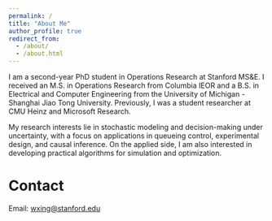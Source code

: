 ```yaml
---
permalink: /
title: "About Me"
author_profile: true
redirect_from: 
  - /about/
  - /about.html
---
```


I am a second-year PhD student in Operations Research at Stanford MS&E. I received an M.S. in Operations Research from Columbia IEOR and a B.S. in Electrical and Computer Engineering from the University of Michigan - Shanghai Jiao Tong University. Previously, I was a student researcher at CMU Heinz and Microsoft Research.

My research interests lie in stochastic modeling and decision-making under uncertainty, with a focus on applications in queueing control, experimental design, and causal inference. On the applied side, I am also interested in developing practical algorithms for simulation and optimization.

Contact
======
Email: wxing@stanford.edu
